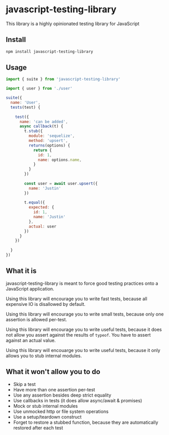 # javascript-testing-library

This library is a highly opinionated testing library for JavaScript

## Install

```bash
npm install javascript-testing-library
```

## Usage

```js
import { suite } from 'javascript-testing-library'

import { user } from './user'

suite({
  name: 'User',
  tests(test) {
  
    test({
      name: 'can be added',
      async callback(t) {
        t.stub({
          module: 'sequelize',
          method: 'upsert',
          returns(options) {
            return {
              id: 1,
              name: options.name,
            }
          }
        })
        
        const user = await user.upsert({
          name: 'Justin'
        })
        
        t.equal({
          expected: {
            id: 1,
            name: 'Justin'
          },
          actual: user
        })
      }
    })
    
  }
})
```

## What it is

javascript-testing-library is meant to force good testing practices onto a JavaScript application.

Using this library will encourage you to write fast tests, 
because all expensive IO is disallowed by default.

Using this library will encourage you to write small tests, 
because only one assertion is allowed per-test.

Using this library will encourage you to write useful tests, 
because it does not allow you assert against the results of `typeof`. 
You have to assert against an actual value.

Using this library will encouarge you to write useful tests,
because it only allows you to stub internal modules.

## What it won't allow you to do

* Skip a test
* Have more than one assertion per-test
* Use any assertion besides deep strict equality
* Use callbacks in tests (it does allow async/await & promises)
* Mock or stub internal modules
* Use unmocked http or file system operations
* Use a setup/teardown construct
* Forget to restore a stubbed function, because they are automatically restored after each test

